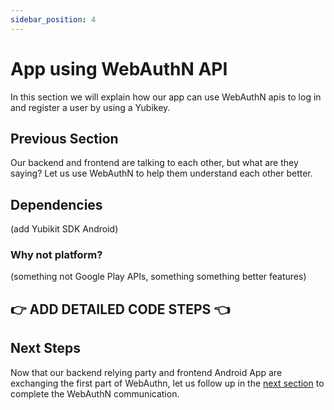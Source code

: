```yaml
---
sidebar_position: 4
---
```


# App using WebAuthN API

In this section we will explain how our app can use WebAuthN apis to log in and register a user by using a Yubikey.

## Previous Section

Our backend and frontend are talking to each other, but what are they saying? Let us use WebAuthN to help them understand each other better.

## Dependencies

(add Yubikit SDK Android)

### Why not platform?

(something not Google Play APIs, something something better features)

## 👉 ADD DETAILED CODE STEPS 👈

## Next Steps

Now that our backend relying party and frontend Android App are exchanging the first part of WebAuthn, let us follow up in the [next section](./app-complete-webauthn.md) to complete the WebAuthN communication.

